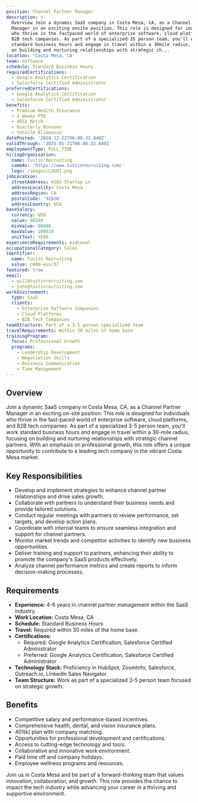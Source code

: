 ```yaml
---
position: Channel Partner Manager
description: >-
  Overview Join a dynamic SaaS company in Costa Mesa, CA, as a Channel Partner
  Manager in an exciting onsite position. This role is designed for individuals
  who thrive in the fastpaced world of enterprise software, cloud platforms, and
  B2B tech companies. As part of a specialized 35 person team, you'll work
  standard business hours and engage in travel within a 30mile radius, focusing
  on building and nurturing relationships with strategic ch...
location: 'Costa Mesa, CA'
team: Software
schedule: Standard Business Hours
requiredCertifications:
  - Google Analytics Certification
  - Salesforce Certified Administrator
preferredCertifications:
  - Google Analytics Certification
  - Salesforce Certified Administrator
benefits:
  - Premium Health Insurance
  - 4 Weeks PTO
  - 401k Match
  - Quarterly Bonuses
  - Vehicle Allowance
datePosted: '2024-12-22T06:08:32.840Z'
validThrough: '2025-01-21T06:08:32.840Z'
employmentType: FULL_TIME
hiringOrganization:
  name: Tustin Recruiting
  sameAs: 'https://www.tustinrecruiting.com/'
  logo: /images/LOGO1.png
jobLocation:
  streetAddress: 4105 Startup Ln
  addressLocality: Costa Mesa
  addressRegion: CA
  postalCode: '92626'
  addressCountry: USA
baseSalary:
  currency: USD
  value: 90549
  minValue: 80488
  maxValue: 100610
  unitText: YEAR
experienceRequirements: midLevel
occupationalCategory: Sales
identifier:
  name: Tustin Recruiting
  value: CHAN-wusr37
featured: true
email:
  - will@tustinrecruiting.com
  - john@tustinrecruiting.com
workEnvironment:
  type: SaaS
  clients:
    - Enterprise Software Companies
    - Cloud Platforms
    - B2B Tech Companies
teamStructure: Part of a 3-5 person specialized team
travelRequirements: Within 30 miles of home base
trainingProgram:
  focus: Professional Growth
  programs:
    - Leadership Development
    - Negotiation Skills
    - Business Communication
    - Time Management
---
```




## Overview

Join a dynamic SaaS company in Costa Mesa, CA, as a Channel Partner Manager in an exciting on-site position. This role is designed for individuals who thrive in the fast-paced world of enterprise software, cloud platforms, and B2B tech companies. As part of a specialized 3-5 person team, you'll work standard business hours and engage in travel within a 30-mile radius, focusing on building and nurturing relationships with strategic channel partners. With an emphasis on professional growth, this role offers a unique opportunity to contribute to a leading tech company in the vibrant Costa Mesa market.

## Key Responsibilities

- Develop and implement strategies to enhance channel partner relationships and drive sales growth.
- Collaborate with partners to understand their business needs and provide tailored solutions.
- Conduct regular meetings with partners to review performance, set targets, and develop action plans.
- Coordinate with internal teams to ensure seamless integration and support for channel partners.
- Monitor market trends and competitor activities to identify new business opportunities.
- Deliver training and support to partners, enhancing their ability to promote the company's SaaS products effectively.
- Analyze channel performance metrics and create reports to inform decision-making processes.

## Requirements

- **Experience:** 4-6 years in channel partner management within the SaaS industry.
- **Work Location:** Costa Mesa, CA
- **Schedule:** Standard Business Hours
- **Travel:** Required within 30 miles of the home base.
- **Certifications:**
  - Required: Google Analytics Certification, Salesforce Certified Administrator
  - Preferred: Google Analytics Certification, Salesforce Certified Administrator
- **Technology Stack:** Proficiency in HubSpot, ZoomInfo, Salesforce, Outreach.io, LinkedIn Sales Navigator.
- **Team Structure:** Work as part of a specialized 3-5 person team focused on strategic growth.

## Benefits

- Competitive salary and performance-based incentives.
- Comprehensive health, dental, and vision insurance plans.
- 401(k) plan with company matching.
- Opportunities for professional development and certifications.
- Access to cutting-edge technology and tools.
- Collaborative and innovative work environment.
- Paid time off and company holidays.
- Employee wellness programs and resources.

Join us in Costa Mesa and be part of a forward-thinking team that values innovation, collaboration, and growth. This role provides the chance to impact the tech industry while advancing your career in a thriving and supportive environment.
